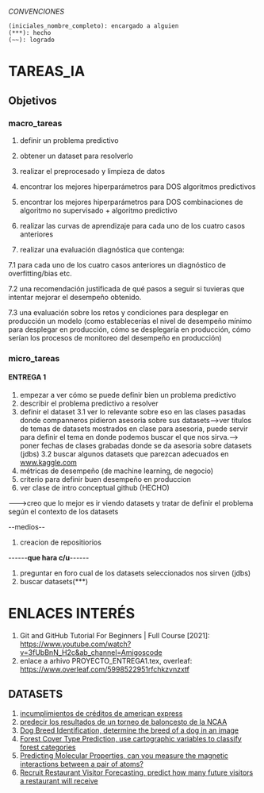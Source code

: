 _CONVENCIONES_
```
(iniciales_nombre_completo): encargado a alguien
(***): hecho
(~~): logrado
```


# TAREAS_IA

## Objetivos

### macro_tareas

1. definir un problema predictivo

2. obtener un dataset para resolverlo

3. realizar el preprocesado y limpieza de datos

4. encontrar los mejores hiperparámetros para DOS algoritmos predictivos

5. encontrar los mejores hiperparámetros para DOS combinaciones de algoritmo 
no supervisado + algoritmo predictivo

6. realizar las curvas de aprendizaje para cada uno de los cuatro casos anteriores

7. realizar una evaluación diagnóstica que contenga:

7.1 para cada uno de los cuatro casos anteriores un diagnóstico de 
overfitting/bias etc.

7.2 una recomendación justificada de qué pasos a seguir si tuvieras que intentar 
mejorar el desempeño obtenido.

7.3 una evaluación sobre los retos y condiciones para desplegar en producción un 
modelo (como establecerías el nivel de desempeño mínimo para desplegar en producción, 
cómo se desplegaría en producción, cómo serían los procesos de monitoreo del desempeño 
en producción)

### micro_tareas

#### ENTREGA 1
1. empezar a ver cómo se puede definir bien un problema predictivo
2. describir el problema predictivo a resolver
3. definir el dataset
3.1 ver lo relevante sobre eso en las clases pasadas donde companneros pidieron asesoria
sobre sus datasets-->ver titulos de temas de datasets mostrados en clase para asesoria, puede servir 
para definir el tema en donde podemos buscar el que nos sirva.--> poner fechas de clases grabadas donde 
se da asesoria sobre datasets (jdbs)
3.2 buscar algunos datasets que parezcan adecuados en www.kaggle.com
4. métricas de desempeño (de machine learning, de negocio)
5. criterio para definir buen desempeño en produccion
6. ver clase de intro conceptual github (HECHO)

--->creo que lo mejor es ir viendo datasets y tratar de definir el problema según el contexto
de los datasets

--medios--
1. creacion de repositiorios

------**que hara c/u**------
1. preguntar en foro cual de los datasets seleccionados nos sirven (jdbs)
2. buscar datasets(***)

# ENLACES INTERÉS
1. Git and GitHub Tutorial For Beginners | Full Course [2021]: https://www.youtube.com/watch?v=3fUbBnN_H2c&ab_channel=Amigoscode
2. enlace a arhivo PROYECTO_ENTREGA1.tex, overleaf: https://www.overleaf.com/5998522951rfchkzvnzxtf
## DATASETS
1. [incumplimientos de créditos de american express](https://www.kaggle.com/competitions/amex-default-prediction)
2. [predecir los resultados de un torneo de baloncesto de la NCAA](https://www.kaggle.com/competitions/mens-march-mania-2022)
3. [Dog Breed Identification, determine the breed of a dog in an image](https://www.kaggle.com/competitions/dog-breed-identification/data?select=labels.csv)
4. [Forest Cover Type Prediction, use cartographic variables to classify forest categories](https://www.kaggle.com/competitions/forest-cover-type-prediction/data?select=train.csv)
5. [Predicting Molecular Properties, can you measure the magnetic interactions between a pair of atoms?](https://www.kaggle.com/competitions/champs-scalar-coupling/data?select=mulliken_charges.csv)
6. [Recruit Restaurant Visitor Forecasting, predict how many future visitors a restaurant will receive](https://www.kaggle.com/competitions/recruit-restaurant-visitor-forecasting/data)